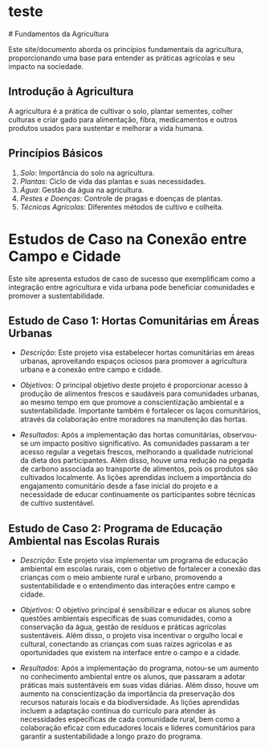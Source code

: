 # teste
<!DOCTYPE html>
<html lang="pt-br">
<head>
# Fundamentos da Agricultura

Este site/documento aborda os princípios fundamentais da agricultura, proporcionando uma base para entender as práticas agrícolas e seu impacto na sociedade.

## Introdução à Agricultura

A agricultura é a prática de cultivar o solo, plantar sementes, colher culturas e criar gado para alimentação, fibra, medicamentos e outros produtos usados ​​para sustentar e melhorar a vida humana.

## Princípios Básicos

1. *Solo*: Importância do solo na agricultura.
2. *Plantas*: Ciclo de vida das plantas e suas necessidades.
3. *Água*: Gestão da água na agricultura.
4. *Pestes e Doenças*: Controle de pragas e doenças de plantas.
5. *Técnicas Agrícolas*: Diferentes métodos de cultivo e colheita.

# Estudos de Caso na Conexão entre Campo e Cidade

Este site apresenta estudos de caso de sucesso que exemplificam como a integração entre agricultura e vida urbana pode beneficiar comunidades e promover a sustentabilidade.

## Estudo de Caso 1: Hortas Comunitárias em Áreas Urbanas

- *Descrição*: Este projeto visa estabelecer hortas comunitárias em áreas urbanas, aproveitando espaços ociosos para promover a agricultura urbana e a conexão entre campo e cidade.
  
- *Objetivos*: O principal objetivo deste projeto é proporcionar acesso à produção de alimentos frescos e saudáveis ​​para comunidades urbanas, ao mesmo tempo em que promove a conscientização ambiental e a sustentabilidade. Importante também é fortalecer os laços comunitários, através da colaboração entre moradores na manutenção das hortas.
  
- *Resultados*: Após a implementação das hortas comunitárias, observou-se um impacto positivo significativo. As comunidades passaram a ter acesso regular a vegetais frescos, melhorando a qualidade nutricional da dieta dos participantes. Além disso, houve uma redução na pegada de carbono associada ao transporte de alimentos, pois os produtos são cultivados localmente. As lições aprendidas incluem a importância do engajamento comunitário desde a fase inicial do projeto e a necessidade de educar continuamente os participantes sobre técnicas de cultivo sustentável.


## Estudo de Caso 2: Programa de Educação Ambiental nas Escolas Rurais

- *Descrição*: Este projeto visa implementar um programa de educação ambiental em escolas rurais, com o objetivo de fortalecer a conexão das crianças com o meio ambiente rural e urbano, promovendo a sustentabilidade e o entendimento das interações entre campo e cidade.

- *Objetivos*: O objetivo principal é sensibilizar e educar os alunos sobre questões ambientais específicas de suas comunidades, como a conservação da água, gestão de resíduos e práticas agrícolas sustentáveis. Além disso, o projeto visa incentivar o orgulho local e cultural, conectando as crianças com suas raízes agrícolas e as oportunidades que existem na interface entre o campo e a cidade.
  
- *Resultados*: Após a implementação do programa, notou-se um aumento no conhecimento ambiental entre os alunos, que passaram a adotar práticas mais sustentáveis ​​em suas vidas diárias. Além disso, houve um aumento na conscientização da importância da preservação dos recursos naturais locais e da biodiversidade. As lições aprendidas incluem a adaptação contínua do currículo para atender às necessidades específicas de cada comunidade rural, bem como a colaboração eficaz com educadores locais e líderes comunitários para garantir a sustentabilidade a longo prazo do programa.
